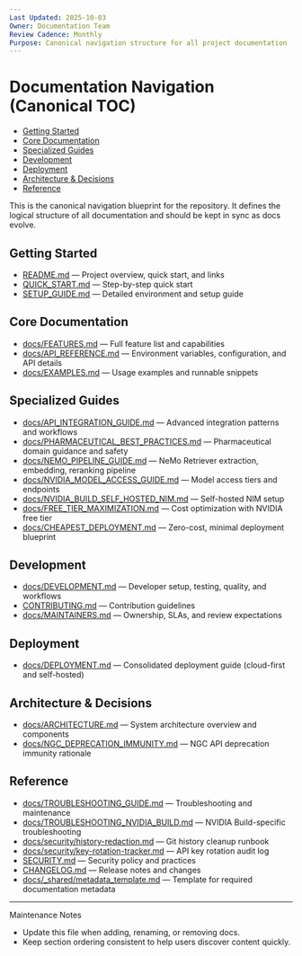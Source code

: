 ```yaml
---
Last Updated: 2025-10-03
Owner: Documentation Team
Review Cadence: Monthly
Purpose: Canonical navigation structure for all project documentation
---
```


# Documentation Navigation (Canonical TOC)

<!-- TOC -->
- [Getting Started](#getting-started)
- [Core Documentation](#core-documentation)
- [Specialized Guides](#specialized-guides)
- [Development](#development)
- [Deployment](#deployment)
- [Architecture & Decisions](#architecture--decisions)
- [Reference](#reference)
<!-- /TOC -->

This is the canonical navigation blueprint for the repository. It defines the logical structure of all documentation and should be kept in sync as docs evolve.

## Getting Started

- [README.md](../../README.md) — Project overview, quick start, and links
- [QUICK_START.md](../../QUICK_START.md) — Step-by-step quick start
- [SETUP_GUIDE.md](../../SETUP_GUIDE.md) — Detailed environment and setup guide

## Core Documentation

- [docs/FEATURES.md](../FEATURES.md) — Full feature list and capabilities
- [docs/API_REFERENCE.md](../API_REFERENCE.md) — Environment variables, configuration, and API details
- [docs/EXAMPLES.md](../EXAMPLES.md) — Usage examples and runnable snippets

## Specialized Guides

- [docs/API_INTEGRATION_GUIDE.md](../API_INTEGRATION_GUIDE.md) — Advanced integration patterns and workflows
- [docs/PHARMACEUTICAL_BEST_PRACTICES.md](../PHARMACEUTICAL_BEST_PRACTICES.md) — Pharmaceutical domain guidance and safety
- [docs/NEMO_PIPELINE_GUIDE.md](../NEMO_PIPELINE_GUIDE.md) — NeMo Retriever extraction, embedding, reranking pipeline
- [docs/NVIDIA_MODEL_ACCESS_GUIDE.md](../NVIDIA_MODEL_ACCESS_GUIDE.md) — Model access tiers and endpoints
- [docs/NVIDIA_BUILD_SELF_HOSTED_NIM.md](../NVIDIA_BUILD_SELF_HOSTED_NIM.md) — Self-hosted NIM setup
- [docs/FREE_TIER_MAXIMIZATION.md](../FREE_TIER_MAXIMIZATION.md) — Cost optimization with NVIDIA free tier
- [docs/CHEAPEST_DEPLOYMENT.md](../CHEAPEST_DEPLOYMENT.md) — Zero-cost, minimal deployment blueprint

## Development

- [docs/DEVELOPMENT.md](../DEVELOPMENT.md) — Developer setup, testing, quality, and workflows
- [CONTRIBUTING.md](../../CONTRIBUTING.md) — Contribution guidelines
- [docs/MAINTAINERS.md](../MAINTAINERS.md) — Ownership, SLAs, and review expectations

## Deployment

- [docs/DEPLOYMENT.md](../DEPLOYMENT.md) — Consolidated deployment guide (cloud-first and self-hosted)

## Architecture & Decisions

- [docs/ARCHITECTURE.md](../ARCHITECTURE.md) — System architecture overview and components
- [docs/NGC_DEPRECATION_IMMUNITY.md](../NGC_DEPRECATION_IMMUNITY.md) — NGC API deprecation immunity rationale

## Reference

- [docs/TROUBLESHOOTING_GUIDE.md](../TROUBLESHOOTING_GUIDE.md) — Troubleshooting and maintenance
- [docs/TROUBLESHOOTING_NVIDIA_BUILD.md](../TROUBLESHOOTING_NVIDIA_BUILD.md) — NVIDIA Build-specific troubleshooting
- [docs/security/history-redaction.md](../security/history-redaction.md) — Git history cleanup runbook
- [docs/security/key-rotation-tracker.md](../security/key-rotation-tracker.md) — API key rotation audit log
- [SECURITY.md](../../SECURITY.md) — Security policy and practices
- [CHANGELOG.md](../../CHANGELOG.md) — Release notes and changes
- [docs/\_shared/metadata_template.md](./metadata_template.md) — Template for required documentation metadata

---

Maintenance Notes

- Update this file when adding, renaming, or removing docs.
- Keep section ordering consistent to help users discover content quickly.

